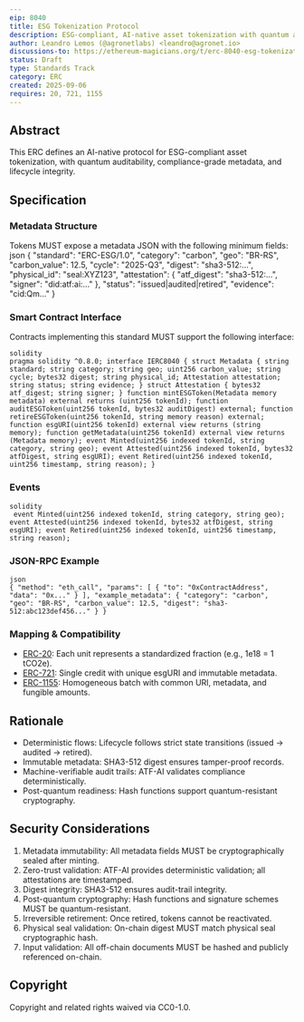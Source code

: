 ```yaml
---
eip: 8040
title: ESG Tokenization Protocol
description: ESG-compliant, AI-native asset tokenization with quantum auditability and lifecycle integrity.
author: Leandro Lemos (@agronetlabs) <leandro@agronet.io>
discussions-to: https://ethereum-magicians.org/t/erc-8040-esg-tokenization-protocol/25846
status: Draft
type: Standards Track
category: ERC
created: 2025-09-06
requires: 20, 721, 1155
---
```


## Abstract

This ERC defines an AI-native protocol for ESG-compliant asset tokenization, with quantum auditability, compliance-grade metadata, and lifecycle integrity.

## Specification

### Metadata Structure

Tokens MUST expose a metadata JSON with the following minimum fields:
json { "standard": "ERC-ESG/1.0", "category": "carbon", "geo": "BR-RS", "carbon_value": 12.5, "cycle": "2025-Q3", "digest": "sha3-512:...", "physical_id": "seal:XYZ123", "attestation": { "atf_digest": "sha3-512:...", "signer": "did:atf:ai:..." }, "status": "issued|audited|retired", "evidence": "cid:Qm..." }

### Smart Contract Interface

Contracts implementing this standard MUST support the following interface:

```
solidity 
pragma solidity ^0.8.0; interface IERC8040 { struct Metadata { string standard; string category; string geo; uint256 carbon_value; string cycle; bytes32 digest; string physical_id; Attestation attestation; string status; string evidence; } struct Attestation { bytes32 atf_digest; string signer; } function mintESGToken(Metadata memory metadata) external returns (uint256 tokenId); function auditESGToken(uint256 tokenId, bytes32 auditDigest) external; function retireESGToken(uint256 tokenId, string memory reason) external; function esgURI(uint256 tokenId) external view returns (string memory); function getMetadata(uint256 tokenId) external view returns (Metadata memory); event Minted(uint256 indexed tokenId, string category, string geo); event Attested(uint256 indexed tokenId, bytes32 atfDigest, string esgURI); event Retired(uint256 indexed tokenId, uint256 timestamp, string reason); }
```

### Events

```
solidity
 event Minted(uint256 indexed tokenId, string category, string geo); event Attested(uint256 indexed tokenId, bytes32 atfDigest, string esgURI); event Retired(uint256 indexed tokenId, uint256 timestamp, string reason);
 ```

### JSON-RPC Example

```
json 
{ "method": "eth_call", "params": [ { "to": "0xContractAddress", "data": "0x..." } ], "example_metadata": { "category": "carbon", "geo": "BR-RS", "carbon_value": 12.5, "digest": "sha3-512:abc123def456..." } }
```

### Mapping & Compatibility

- [ERC-20](./eip-20.md): Each unit represents a standardized fraction (e.g., 1e18 = 1 tCO2e).
- [ERC-721](./eip-721.md): Single credit with unique esgURI and immutable metadata.
- [ERC-1155](./eip-1155.md): Homogeneous batch with common URI, metadata, and fungible amounts.

## Rationale

- Deterministic flows: Lifecycle follows strict state transitions (issued → audited → retired).
- Immutable metadata: SHA3-512 digest ensures tamper-proof records.
- Machine-verifiable audit trails: ATF-AI validates compliance deterministically.
- Post-quantum readiness: Hash functions support quantum-resistant cryptography.

## Security Considerations

1. Metadata immutability: All metadata fields MUST be cryptographically sealed after minting.
2. Zero-trust validation: ATF-AI provides deterministic validation; all attestations are timestamped.
3. Digest integrity: SHA3-512 ensures audit-trail integrity.
4. Post-quantum cryptography: Hash functions and signature schemes MUST be quantum-resistant.
5. Irreversible retirement: Once retired, tokens cannot be reactivated.
6. Physical seal validation: On-chain digest MUST match physical seal cryptographic hash.
7. Input validation: All off-chain documents MUST be hashed and publicly referenced on-chain.

## Copyright

Copyright and related rights waived via CC0-1.0.
